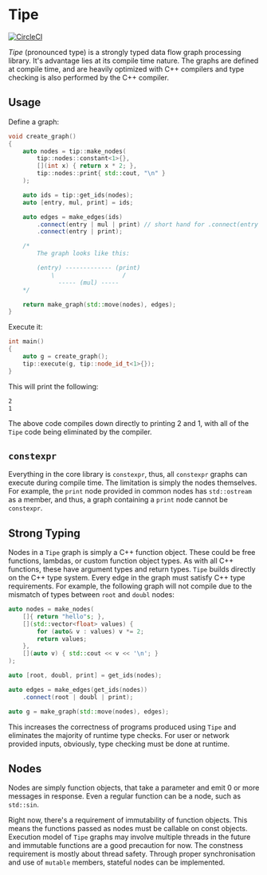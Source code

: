 # Tipe

[![CircleCI](https://circleci.com/gh/FatihBAKIR/tipe.svg?style=svg)](https://circleci.com/gh/FatihBAKIR/tipe)

_Tipe_ (pronounced type) is a strongly typed data flow graph processing library.
It's advantage lies at its compile time nature. The graphs are defined at compile
time, and are heavily optimized with C++ compilers and type checking is also
performed by the C++ compiler.

## Usage

Define a graph:

```cpp
void create_graph()
{
    auto nodes = tip::make_nodes(
        tip::nodes::constant<1>{},
        [](int x) { return x * 2; },
        tip::nodes::print{ std::cout, "\n" }
    );

    auto ids = tip::get_ids(nodes);
    auto [entry, mul, print] = ids;

    auto edges = make_edges(ids)
        .connect(entry | mul | print) // short hand for .connect(entry | mul).connect(mul | print)
        .connect(entry | print);

    /*
        The graph looks like this:

        (entry) ------------- (print)
            \                   /
              ----- (mul) -----
    */

    return make_graph(std::move(nodes), edges);
}
```

Execute it:

```cpp
int main()
{
    auto g = create_graph();
    tip::execute(g, tip::node_id_t<1>{});
}
```

This will print the following:

```bash
2
1
```

The above code compiles down directly to printing 2 and 1, with all of the `Tipe`
code being eliminated by the compiler.

## `constexpr`

Everything in the core library is `constexpr`, thus, all `constexpr` graphs can execute
during compile time. The limitation is simply the nodes themselves. For example, the
`print` node provided in common nodes has `std::ostream` as a member, and thus, a graph
containing a `print` node cannot be `constexpr`.

## Strong Typing

Nodes in a `Tipe` graph is simply a C++ function object. These could be free functions,
lambdas, or custom function object types. As with all C++ functions, these have argument
types and return types. `Tipe` builds directly on the C++ type system. Every edge in the
graph must satisfy C++ type requirements. For example, the following graph will not
compile due to the mismatch of types between `root` and `doubl` nodes:

```cpp
auto nodes = make_nodes(
    []{ return "hello"s; },
    [](std::vector<float> values) {
        for (auto& v : values) v *= 2;
        return values;
    },
    [](auto v) { std::cout << v << '\n'; }
);

auto [root, doubl, print] = get_ids(nodes);

auto edges = make_edges(get_ids(nodes))
    .connect(root | doubl | print);

auto g = make_graph(std::move(nodes), edges);
```

This increases the correctness of programs produced using `Tipe` and eliminates the
majority of runtime type checks. For user or network provided inputs, obviously, type
checking must be done at runtime.

## Nodes

Nodes are simply function objects, that take a parameter and emit 0 or more messages
in response. Even a regular function can be a node, such as `std::sin`.

Right now, there's a requirement of immutability of function objects. This means the
functions passed as nodes must be callable on const objects. Execution model of `Tipe`
graphs may involve multiple threads in the future and immutable functions are a good
precaution for now. The constness requirement is mostly about thread safety. Through
proper synchronisation and use of `mutable` members, stateful nodes can be implemented.
